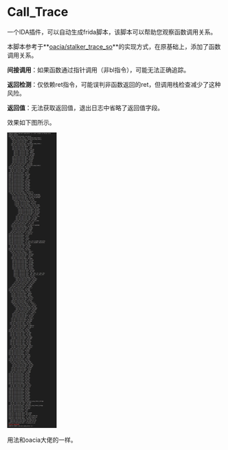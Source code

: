 # Call_Trace
一个IDA插件，可以自动生成frida脚本，该脚本可以帮助您观察函数调用关系。

本脚本参考于**[oacia/stalker_trace_so](https://github.com/oacia/stalker_trace_so)**的实现方式，在原基础上，添加了函数调用关系。

**间接调用**：如果函数通过指针调用（非bl指令），可能无法正确追踪。

**返回检测**：仅依赖ret指令，可能误判非函数返回的ret，但调用栈检查减少了这种风险。

**返回值**：无法获取返回值，退出日志中省略了返回值字段。

效果如下图所示。

<img src="./assets/image-20250524105833538.png" alt="image-20250524105833538" style="zoom:67%;" />

用法和oacia大佬的一样。
